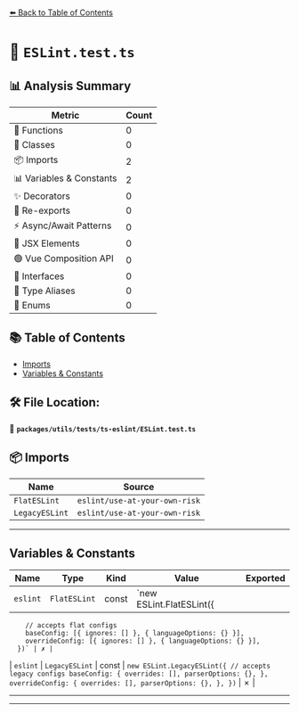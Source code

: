 [⬅️ Back to Table of Contents](../../../../index.md)

# 📄 `ESLint.test.ts`

## 📊 Analysis Summary

| Metric | Count |
|--------|-------|
| 🔧 Functions | 0 |
| 🧱 Classes | 0 |
| 📦 Imports | 2 |
| 📊 Variables & Constants | 2 |
| ✨ Decorators | 0 |
| 🔄 Re-exports | 0 |
| ⚡ Async/Await Patterns | 0 |
| 💠 JSX Elements | 0 |
| 🟢 Vue Composition API | 0 |
| 📐 Interfaces | 0 |
| 📑 Type Aliases | 0 |
| 🎯 Enums | 0 |

## 📚 Table of Contents

- [Imports](#imports)
- [Variables & Constants](#variables-constants)

## 🛠️ File Location:
📂 **`packages/utils/tests/ts-eslint/ESLint.test.ts`**

## 📦 Imports

| Name | Source |
|------|--------|
| `FlatESLint` | `eslint/use-at-your-own-risk` |
| `LegacyESLint` | `eslint/use-at-your-own-risk` |


---

## Variables & Constants

| Name | Type | Kind | Value | Exported |
|------|------|------|-------|----------|
| `eslint` | `FlatESLint` | const | `new ESLint.FlatESLint({
        // accepts flat configs
        baseConfig: [{ ignores: [] }, { languageOptions: {} }],
        overrideConfig: [{ ignores: [] }, { languageOptions: {} }],
      })` | ✗ |
| `eslint` | `LegacyESLint` | const | `new ESLint.LegacyESLint({
        // accepts legacy configs
        baseConfig: {
          overrides: [],
          parserOptions: {},
        },
        overrideConfig: {
          overrides: [],
          parserOptions: {},
        },
      })` | ✗ |


---


---